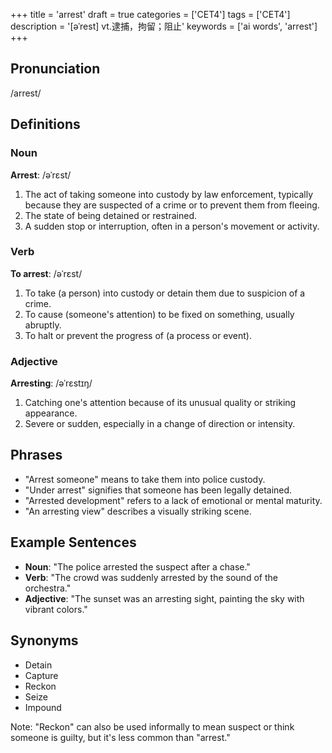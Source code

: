 +++
title = 'arrest'
draft = true
categories = ['CET4']
tags = ['CET4']
description = '[əˈrest] vt.逮捕，拘留；阻止'
keywords = ['ai words', 'arrest']
+++

## Pronunciation
/arrest/

## Definitions
### Noun
**Arrest**: /əˈrɛst/
1. The act of taking someone into custody by law enforcement, typically because they are suspected of a crime or to prevent them from fleeing.
2. The state of being detained or restrained.
3. A sudden stop or interruption, often in a person's movement or activity.

### Verb
**To arrest**: /əˈrɛst/
1. To take (a person) into custody or detain them due to suspicion of a crime.
2. To cause (someone's attention) to be fixed on something, usually abruptly.
3. To halt or prevent the progress of (a process or event).

### Adjective
**Arresting**: /əˈrɛstɪŋ/
1. Catching one's attention because of its unusual quality or striking appearance.
2. Severe or sudden, especially in a change of direction or intensity.

## Phrases
- "Arrest someone" means to take them into police custody.
- "Under arrest" signifies that someone has been legally detained.
- "Arrested development" refers to a lack of emotional or mental maturity.
- "An arresting view" describes a visually striking scene.

## Example Sentences
- **Noun**: "The police arrested the suspect after a chase."
- **Verb**: "The crowd was suddenly arrested by the sound of the orchestra."
- **Adjective**: "The sunset was an arresting sight, painting the sky with vibrant colors."

## Synonyms
- Detain
- Capture
- Reckon
- Seize
- Impound

Note: "Reckon" can also be used informally to mean suspect or think someone is guilty, but it's less common than "arrest."
